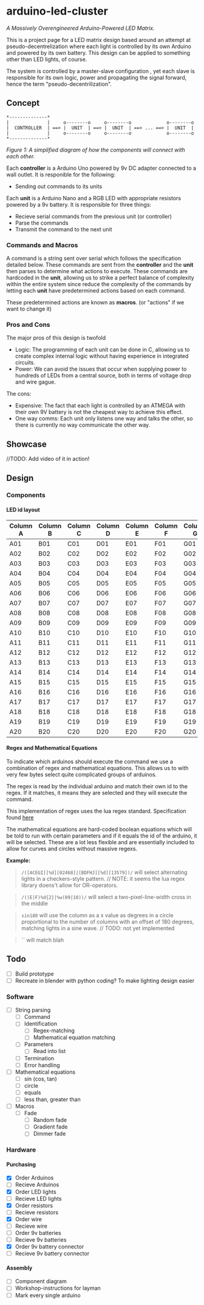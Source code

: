 # arduino-led-cluster

*A Massively Overengineered Arduino-Powered LED Matrix.*

This is a project page for a LED matrix design based around an attempt at 
pseudo-decentrelization where each light is controlled by its own Arduino 
and powered by its own battery. This design can be applied to something
other than LED lights, of course. 

The system is controlled by a master-slave configuration , yet each slave 
is responsible for its own logic, power and propagating the signal forward,
hence the term "pseudo-decentrilization".  

## Concept

```
*--------------* 
|              |     o--------o     o--------o             o--------o
|  CONTROLLER  | ==> |  UNIT  | ==> |  UNIT  | ==> ... ==> |  UNIT  |
|              |     o--------o     o--------o             o--------o
*--------------*
```

*Figure 1: A simplified diagram of how the components will connect with each other.*

Each **controller** is a Arduino Uno powered by 9v DC adapter connected to a wall outlet. It is responible for the following:
 - Sending out commands to its units

Each **unit** is a Arduino Nano and a RGB LED with appropriate resistors powered by a 9v battery. It is responsible for three things:
 - Recieve serial commands from the previous unit (or controller)
 - Parse the commands
 - Transmit the command to the next unit


### Commands and Macros
A command is a string sent over serial which follows the specification 
detailed below. These commands are sent from the **controller** and the 
**unit** then parses to determine what actions to execute. These 
commands are hardcoded in the **unit**, allowing us to strike a perfect
balance of complexity within the entire system since reduce the 
complexity of the commands by letting each **unit** have predetermined 
actions based on each command. 

These predetermined actions are known as **macros**. (or "actions" if we want to change it)

### Pros and Cons

The major pros of this design is twofold
 - Logic: The programming of each unit can be done in C, allowing us to create complex internal logic without having experience in integrated circuits. 
 - Power: We can avoid the issues that occur when supplying power to hundreds of LEDs from a central source, both in terms of voltage drop and wire gague. 

The cons:
 - Expensive: The fact that each light is controlled by an ATMEGA with their own 9V battery is not the cheapest way to achieve this effect.
 - One way comms: Each unit only listens one way and talks the other, so there is currently no way communicate the other way. 


## Showcase

//TODO: Add video of it in action!

## Design

### Components

#### LED id layout
| Column A | Column B | Column C | Column D | Column E | Column F | Column G | Column H | Column I | Column J |
| -------- | -------- | -------- | -------- | -------- | -------- | -------- | -------- | -------- | -------- |
| A01      | B01      | C01      | D01      | E01      | F01      | G01      | H01      | I01      | J01      |
| A02      | B02      | C02      | D02      | E02      | F02      | G02      | H02      | I02      | J02      |
| A03      | B03      | C03      | D03      | E03      | F03      | G03      | H03      | I03      | J03      |
| A04      | B04      | C04      | D04      | E04      | F04      | G04      | H04      | I04      | J04      |
| A05      | B05      | C05      | D05      | E05      | F05      | G05      | H05      | I05      | J05      |
| A06      | B06      | C06      | D06      | E06      | F06      | G06      | H06      | I06      | J06      |
| A07      | B07      | C07      | D07      | E07      | F07      | G07      | H07      | I07      | J07      |
| A08      | B08      | C08      | D08      | E08      | F08      | G08      | H08      | I08      | J08      |
| A09      | B09      | C09      | D09      | E09      | F09      | G09      | H09      | I09      | J09      |
| A10      | B10      | C10      | D10      | E10      | F10      | G10      | H10      | I10      | J10      |
| A11      | B11      | C11      | D11      | E11      | F11      | G11      | H11      | I11      | J11      |
| A12      | B12      | C12      | D12      | E12      | F12      | G12      | H12      | I12      | J12      |
| A13      | B13      | C13      | D13      | E13      | F13      | G13      | H13      | I13      | J13      |
| A14      | B14      | C14      | D14      | E14      | F14      | G14      | H14      | I14      | J14      |
| A15      | B15      | C15      | D15      | E15      | F15      | G15      | H15      | I15      | J15      |
| A16      | B16      | C16      | D16      | E16      | F16      | G16      | H16      | I16      | J16      |
| A17      | B17      | C17      | D17      | E17      | F17      | G17      | H17      | I17      | J17      |
| A18      | B18      | C18      | D18      | E18      | F18      | G18      | H18      | I18      | J18      |
| A19      | B19      | C19      | D19      | E19      | F19      | G19      | H19      | I19      | J19      |
| A20      | B20      | C20      | D20      | E20      | F20      | G20      | H20      | I20      | J20      |

#### Regex and Mathematical Equations

To indicate which arduinos should execute the command we use a combination of 
regex and mathematical equations. This allows us to with very few bytes select 
quite complicated groups of arduinos. 

The regex is read by the individual arduino and match their own id to the 
regex. If it matches, it means they are selected and they will execute the 
command. 

This implementation of regex uses the lua regex standard. Specification found [here](http://www.gammon.com.au/scripts/doc.php?lua=string.find)

The mathematical equations are hard-coded boolean equations which will be told 
to run with certain parameters and if it equals the id of the arduino, it will 
be selected. These are a lot less flexible and are essentially included to 
allow for curves and circles without massive regexs.

**Example:**

> `/([ACEGI][%d][02468]|[BDFHJ][%d][13579])/` will select alternating lights in a checkers-style pattern.
// NOTE: it seems the lua regex library doens't allow for OR-operators. 

>`/((E|F)%d{2}|%w(09|10))/` will select a two-pixel-line-width cross in the middle 

>`sin180` will use the column as a x value as degrees in a circle proportional to the number of columns with an offset of 180 degrees, matching lights in a sine wave. 
// TODO: not yet implemented

>`` will match blah

## Todo

 - [ ] Build prototype
 - [ ] Recreate in blender with python coding? To make lighting design easier

### Software

 - [ ] String parsing
    - [ ] Command
    - [ ] Identification
        - [ ] Regex-matching
        - [ ] Mathematical equation matching
    - [ ] Parameters
        - [ ] Read into list
    - [ ] Termination
    - [ ] Error handling
 - [ ] Mathematical equations
    - [ ] sin (cos, tan)
    - [ ] circle
    - [ ] equals
    - [ ] less than, greater than
 - [ ] Macros
    - [ ] Fade
        - [ ] Random fade
        - [ ] Gradient fade
        - [ ] Dimmer fade

### Hardware

#### Purchasing
 - [x] Order Arduinos
 - [ ] Recieve Arduinos
 - [x] Order LED lights
 - [ ] Recieve LED lights
 - [x] Order resistors
 - [ ] Recieve resistors
 - [x] Order wire
 - [ ] Recieve wire
 - [ ] Order 9v batteries
 - [ ] Recieve 9v batteries
 - [x] Order 9v battery connector
 - [ ] Recieve 9v battery connector

#### Assembly
 - [ ] Component diagram
 - [ ] Workshop-instructions for layman
 - [ ] Mark every single arduino